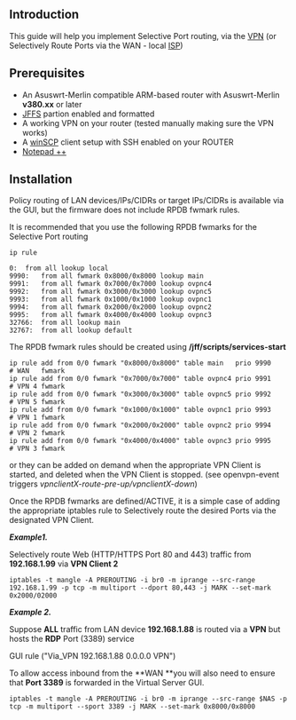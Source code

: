 ## Introduction ##

This guide will help you implement Selective Port routing, via the [VPN](http://en.wikipedia.org/wiki/Virtual_private_network) (or Selectively Route Ports via the WAN  - local [ISP](http://en.wikipedia.org/wiki/Internet_service_provider))


## Prerequisites ##

* An Asuswrt-Merlin compatible ARM-based router with Asuswrt-Merlin **v380.xx** or later
* [JFFS](https://github.com/RMerl/asuswrt-merlin/wiki/JFFS) partion enabled and formatted
* A working VPN on your router (tested manually making sure the VPN works)
* A [winSCP](http://winscp.net/eng/download.php#download2) client setup with SSH enabled on your ROUTER
* [Notepad ++](http://notepad-plus-plus.org/)

## Installation ##

Policy routing of LAN devices/IPs/CIDRs or target IPs/CIDRs is available via the GUI, but the firmware does not include RPDB fwmark rules.

It is recommended that you use the following RPDB fwmarks for the Selective Port routing
```
ip rule

0:	from all lookup local
9990:	from all fwmark 0x8000/0x8000 lookup main
9991:	from all fwmark 0x7000/0x7000 lookup ovpnc4
9992:	from all fwmark 0x3000/0x3000 lookup ovpnc5
9993:	from all fwmark 0x1000/0x1000 lookup ovpnc1
9994:	from all fwmark 0x2000/0x2000 lookup ovpnc2
9995:	from all fwmark 0x4000/0x4000 lookup ovpnc3
32766:  from all lookup main
32767:  from all lookup default
```
The RPDB fwmark rules should be created using **/jff/scripts/services-start**
```
ip rule add from 0/0 fwmark "0x8000/0x8000" table main   prio 9990             # WAN   fwmark
ip rule add from 0/0 fwmark "0x7000/0x7000" table ovpnc4 prio 9991             # VPN 4 fwmark
ip rule add from 0/0 fwmark "0x3000/0x3000" table ovpnc5 prio 9992             # VPN 5 fwmark
ip rule add from 0/0 fwmark "0x1000/0x1000" table ovpnc1 prio 9993             # VPN 1 fwmark
ip rule add from 0/0 fwmark "0x2000/0x2000" table ovpnc2 prio 9994             # VPN 2 fwmark
ip rule add from 0/0 fwmark "0x4000/0x4000" table ovpnc3 prio 9995             # VPN 3 fwmark
```
or they can be added on demand when the appropriate VPN Client is started, and deleted when the VPN Client is stopped.
(see openvpn-event triggers _vpnclientX-route-pre-up/vpnclientX-down_)

Once the RPDB fwmarks are defined/ACTIVE, it is a simple case of adding the appropriate iptables rule to Selectively route the desired Ports via the designated VPN Client.

***Example1.***

Selectively route Web (HTTP/HTTPS Port 80 and 443) traffic from **192.168.1.99** via **VPN Client 2**
```
iptables -t mangle -A PREROUTING -i br0 -m iprange --src-range 192.168.1.99 -p tcp -m multiport --dport 80,443 -j MARK --set-mark 0x2000/02000
```
***Example 2.***

Suppose **ALL** traffic from LAN device **192.168.1.88** is routed via a **VPN** but hosts the **RDP** Port (3389) service

GUI rule ("Via_VPN 192.168.1.88 0.0.0.0 VPN")

To allow access inbound from the **WAN **you will also need to ensure that **Port 3389** is forwarded in the Virtual Server GUI.
```
iptables -t mangle -A PREROUTING -i br0 -m iprange --src-range $NAS -p tcp -m multiport --sport 3389 -j MARK --set-mark 0x8000/0x8000
```